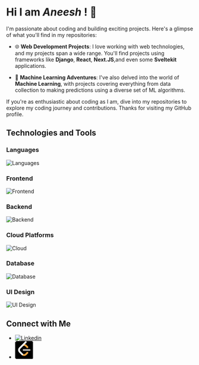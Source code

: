 # Hi I am _Aneesh_ ! 👋

I'm passionate about coding and building exciting projects. Here's a glimpse of what you'll find in my repositories:

- 🌐 **Web Development Projects**: I love working with web technologies, and my projects span a wide range. You'll find projects using frameworks like **Django**, **React**, **Next.JS**,and even some **Sveltekit** applications.

- 🤖 **Machine Learning Adventures**: I've also delved into the world of **Machine Learning**, with projects covering everything from data collection to making predictions using a diverse set of ML algorithms. 

If you're as enthusiastic about coding as I am, dive into my repositories to explore my coding journey and contributions. Thanks for visiting my GitHub profile.

## Technologies and Tools

### Languages
![Languages](https://skillicons.dev/icons?i=py,js,java)

### Frontend
![Frontend](https://skillicons.dev/icons?i=react,nextjs,svelte,tailwind)

### Backend
![Backend](https://skillicons.dev/icons?i=express,django)

### Cloud Platforms
![Cloud](https://skillicons.dev/icons?i=gcp,firebase,vercel)
### Database
![Database](https://skillicons.dev/icons?i=mysql,mongodb,redis)

### UI Design
![UI Design](https://skillicons.dev/icons?i=figma)

## Connect with Me
- [![Linkedin](https://skillicons.dev/icons?i=linkedin)](https://www.linkedin.com/in/aneeshpatne/)
- [![Leetcode](img/lc.png)](https://leetcode.com/aneeshpatne/)

